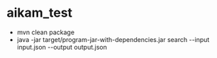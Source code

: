 # aikam_test

* mvn clean package
* java -jar target/program-jar-with-dependencies.jar search --input input.json --output output.json
